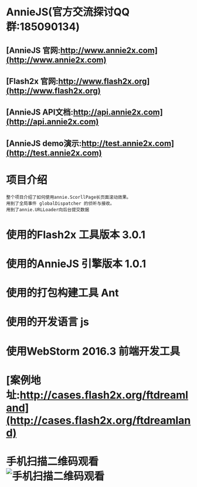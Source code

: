 # AnnieJS(官方交流探讨QQ群:185090134)
## [AnnieJS 官网:http://www.annie2x.com](http://www.annie2x.com)
## [Flash2x 官网:http://www.flash2x.org](http://www.flash2x.org)
## [AnnieJS API文档:http://api.annie2x.com](http://api.annie2x.com) 
## [AnnieJS demo演示:http://test.annie2x.com](http://test.annie2x.com)
# 项目介绍
    整个项目介绍了如何使用annie.ScorllPage长页面滚动效果。
    用到了全局事件 globalDispatcher 的侦听与接收。
    用到了annie.URLLoader向后台提交数据
# 使用的Flash2x 工具版本 3.0.1
# 使用的AnnieJS 引擎版本 1.0.1
# 使用的打包构建工具 Ant
# 使用的开发语言 js
# 使用WebStorm 2016.3 前端开发工具
# [案例地址:http://cases.flash2x.org/ftdreamland](http://cases.flash2x.org/ftdreamland)
# 手机扫描二维码观看![手机扫描二维码观看](http://web.flash2x.org/Public/qr/ftdreamland.png)
